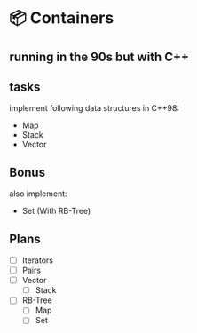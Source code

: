 # 📦 Containers

## running in the 90s but with C++

## tasks

implement following data structures in C++98:

- Map
- Stack
- Vector

## Bonus

also implement:

- Set (With RB-Tree)

## Plans

- [ ] Iterators
- [ ] Pairs
- [ ] Vector
  - [ ] Stack
- [ ] RB-Tree
  - [ ] Map
  - [ ] Set
